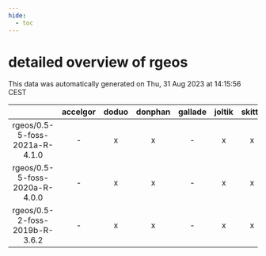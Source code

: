 ```yaml
---
hide:
  - toc
---
```


detailed overview of rgeos
==========================


This data was automatically generated on Thu, 31 Aug 2023 at 14:15:56 CEST  

| |accelgor|doduo|donphan|gallade|joltik|skitty|swalot|victini|
| :---: | :---: | :---: | :---: | :---: | :---: | :---: | :---: | :---: |
|rgeos/0.5-5-foss-2021a-R-4.1.0|-|x|x|-|x|x|x|x|
|rgeos/0.5-5-foss-2020a-R-4.0.0|-|x|x|-|x|x|x|x|
|rgeos/0.5-2-foss-2019b-R-3.6.2|-|x|x|-|x|x|-|x|
